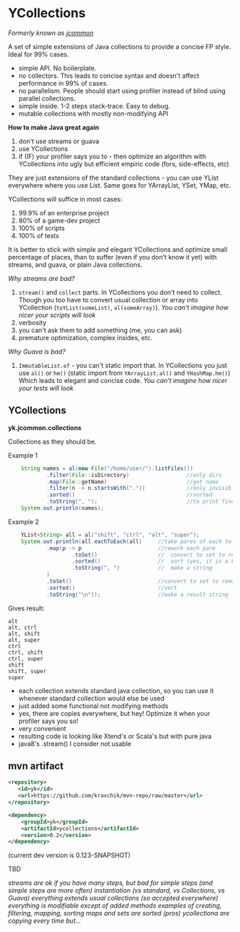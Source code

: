 # YCollections
_Formerly known as [jcommon](https://github.com/kravchik/jcommon)_

A set of simple extensions of Java collections to provide a concise FP style. Ideal for 99% cases.

* simple API. No boilerplate.
* no collectors. This leads to concise syntax and doesn't affect performance in 99% of cases.
* no parallelism. People should start using profiler instead of blind using parallel collections.
* simple inside. 1-2 steps stack-trace. Easy to debug.
* mutable collections with mostly non-modifying API

**How to make Java great again**
1. don't use streams or guava
2. use YCollections
3. if (IF) your profiler says you to - then optimize an algorithm with YCollections into ugly but efficient empiric code (fors, side-effects, etc)

They are just extensions of the standard collections - you can use YList everywhere where you use List. Same goes for YArrayList, YSet, YMap, etc.

YCollections will suffice in most cases:
1. 99.9% of an enterprise project
1. 80% of a game-dev project
1. 100% of scripts
1. 100% of tests

It is better to stick with simple and elegant YCollections and optimize small percentage of places, than to suffer (even if you don't know it yet) with streams, and guava, or plain Java collections.

_Why streams are bad?_
1. `stream()` and `collect` parts. In YCollections you don't need to collect. Though you too have to convert usual collection or array into YCollection (`toYList(someList)`, `al(someArray)`). _You can't imagine how nicer your scripts will look_
2. verbosity
3. you can't ask them to add something (me, you can ask)
4. premature optimization, complex insides, etc.

_Why Guava is bad?_
1. `ImmutableList.of` - you can't static import that. In YCollections you just use `al()` or `hm()` (static import from `YArrayList.al()` and `YHashMap.hm()`) Which leads to elegant and concise code. _You can't imagine how nicer your tests will look_


## YCollections
**yk.jcommon.collections**

Collections as they should be.

Example 1
```java
    String names = al(new File("/home/user/").listFiles())
            .filter(File::isDirectory)                  //only dirs
            .map(File::getName)                         //get name
            .filter(n -> n.startsWith("."))             //only invisible
            .sorted()                                   //sorted
            .toString(", ");                            //to print fine
    System.out.println(names);
```
Example 2
```java
    YList<String> all = al("shift", "ctrl", "alt", "super");
    System.out.println(all.eachToEach(all)     //take pares of each to each
            .map(p -> p                        //rework each pare
                    .toSet()                   //  convert to set to remove "alt alt" and similar
                    .sorted()                  //  sort (yes, it is a LinkedHashSet inside)
                    .toString(", ")            //  make a string
            )
            .toSet()                           //convert to set to remove duplicates ("alt shift", "shift alt")
            .sorted()                          //sort
            .toString("\n"));                  //make a result string
```
Gives result:
```
alt
alt, ctrl
alt, shift
alt, super
ctrl
ctrl, shift
ctrl, super
shift
shift, super
super
```

* each collection extends standard java collection, so you can use it whenever standard collection would else be used
* just added some functional not modifying methods
* yes, there are copies everywhere, but hey! Optimize it when your profiler says you so!
* very convenient
* resulting code is looking like Xtend's or Scala's but with pure java
* java8's .stream() I consider not usable

## mvn artifact

```xml
<repository>
   <id>yk</id>
   <url>https://github.com/kravchik/mvn-repo/raw/master</url>
</repository>

<dependency>
    <groupId>yk</groupId>
    <artifactId>ycollections</artifactId>
    <version>0.2</version>
</dependency>
```
(current dev version is 0.123-SNAPSHOT)




TBD

*streams are ok if you have many steps, but bad for simple steps (and simple steps are more often)
instantiation (vs standard, vs Collections, vs Guava)
everything extends usual collections (so accepted everywhere)
everything is modifiable except of added methods
examples of creating, filtering, mapping, sorting
maps and sets are sorted (pros)
ycollectiona are copying every time but...*

